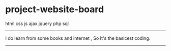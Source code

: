 # project-website-board
html css js ajax jquery php sql 
*********************************************************************
I do learn from some books and internet , So It's the basicest coding. 
*********************************************************************
